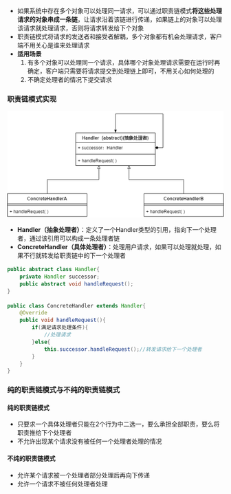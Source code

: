 * 如果系统中存在多个对象可以处理同一请求，可以通过职责链模式**将这些处理请求的对象串成一条链**，让请求沿着该链进行传递，如果链上的对象可以处理该请求就处理请求，否则将请求转发给下个对象
* 职责链模式将请求的发送者和接受者解耦，多个对象都有机会处理请求，客户端不用关心是谁来处理请求
* **适用场景**
  1. 有多个对象可以处理同一个请求，具体哪个对象处理请求需要在运行时再确定，客户端只需要将请求提交到处理链上即可，不用关心如何处理的
  2. 不确定处理者的情况下提交请求





### 职责链模式实现

![职责链模式.drawio](picture/职责链模式.drawio.png)

* **Handler（抽象处理者）**：定义了一个Handler类型的引用，指向下一个处理者，通过该引用可以构成一条处理者链
* **ConcreteHandler（具体处理者）**：处理用户请求，如果可以处理就处理，如果不行就转发给职责链中的下一个处理者

```java
public abstract class Handler{
    private Handler successor;
    public abstract void handleRequest();
}

public class ConcreteHandler extends Handler{
    @Override
    public void handleRequest(){
        if(满足请求处理条件){
            //处理请求
        }else{
            this.successor.handleRequest();//转发请求给下一个处理者
        }
    }
}
```





### 纯的职责链模式与不纯的职责链模式

#### 纯的职责链模式

* 只要求一个具体处理者只能在2个行为中二选一，要么承担全部职责，要么将职责推给下个处理者
* 不允许出现某个请求没有被任何一个处理者处理的情况

#### 不纯的职责链模式

* 允许某个请求被一个处理者部分处理后再向下传递
* 允许一个请求不被任何处理者处理